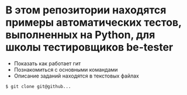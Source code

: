 # В этом репозитории находятся примеры автоматических тестов, выполненных на Python, для школы тестировщиков be-tester
+ Показать как работает гит
+ Познакомиться с основными командами
+ Описание заданий находятся в текстовых файлах

```bash
$ git clone git@github...
